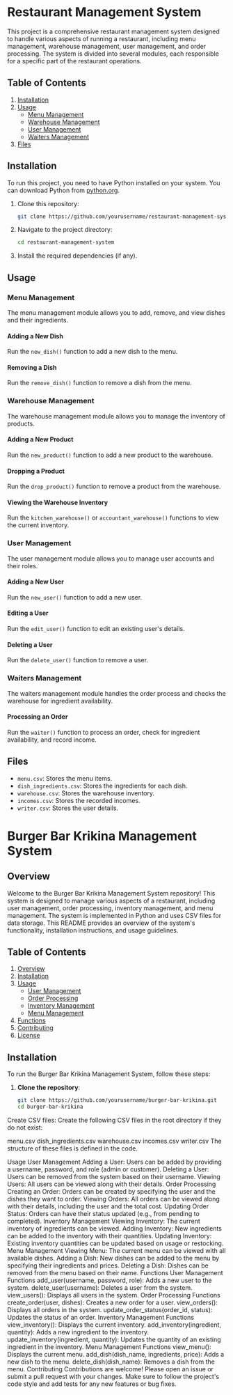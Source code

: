 # Restaurant Management System

This project is a comprehensive restaurant management system designed to handle various aspects of running a restaurant, including menu management, warehouse management, user management, and order processing. The system is divided into several modules, each responsible for a specific part of the restaurant operations.

## Table of Contents

1. [Installation](#installation)
2. [Usage](#usage)
   - [Menu Management](#menu-management)
   - [Warehouse Management](#warehouse-management)
   - [User Management](#user-management)
   - [Waiters Management](#waiters-management)
3. [Files](#files)

## Installation

To run this project, you need to have Python installed on your system. You can download Python from [python.org](https://www.python.org/).

1. Clone this repository:
    ```sh
    git clone https://github.com/yourusername/restaurant-management-system.git
    ```
2. Navigate to the project directory:
    ```sh
    cd restaurant-management-system
    ```
3. Install the required dependencies (if any).

## Usage

### Menu Management

The menu management module allows you to add, remove, and view dishes and their ingredients.

#### Adding a New Dish
Run the `new_dish()` function to add a new dish to the menu.

#### Removing a Dish
Run the `remove_dish()` function to remove a dish from the menu.

### Warehouse Management

The warehouse management module allows you to manage the inventory of products.

#### Adding a New Product
Run the `new_product()` function to add a new product to the warehouse.

#### Dropping a Product
Run the `drop_product()` function to remove a product from the warehouse.

#### Viewing the Warehouse Inventory
Run the `kitchen_warehouse()` or `accountant_warehouse()` functions to view the current inventory.

### User Management

The user management module allows you to manage user accounts and their roles.

#### Adding a New User
Run the `new_user()` function to add a new user.

#### Editing a User
Run the `edit_user()` function to edit an existing user's details.

#### Deleting a User
Run the `delete_user()` function to remove a user.

### Waiters Management

The waiters management module handles the order process and checks the warehouse for ingredient availability.

#### Processing an Order
Run the `waiter()` function to process an order, check for ingredient availability, and record income.

## Files

- `menu.csv`: Stores the menu items.
- `dish_ingredients.csv`: Stores the ingredients for each dish.
- `warehouse.csv`: Stores the warehouse inventory.
- `incomes.csv`: Stores the recorded incomes.
- `writer.csv`: Stores the user details.



# Burger Bar Krikina Management System

## Overview

Welcome to the Burger Bar Krikina Management System repository! This system is designed to manage various aspects of a restaurant, including user management, order processing, inventory management, and menu management. The system is implemented in Python and uses CSV files for data storage. This README provides an overview of the system's functionality, installation instructions, and usage guidelines.

## Table of Contents

1. [Overview](#overview)
2. [Installation](#installation)
3. [Usage](#usage)
   - [User Management](#user-management)
   - [Order Processing](#order-processing)
   - [Inventory Management](#inventory-management)
   - [Menu Management](#menu-management)
4. [Functions](#functions)
5. [Contributing](#contributing)
6. [License](#license)

## Installation

To run the Burger Bar Krikina Management System, follow these steps:

1. **Clone the repository**:
   ```bash
   git clone https://github.com/yourusername/burger-bar-krikina.git
   cd burger-bar-krikina


Create CSV files:
Create the following CSV files in the root directory if they do not exist:

menu.csv
dish_ingredients.csv
warehouse.csv
incomes.csv
writer.csv
The structure of these files is defined in the code.

Usage
User Management
Adding a User: Users can be added by providing a username, password, and role (admin or customer).
Deleting a User: Users can be removed from the system based on their username.
Viewing Users: All users can be viewed along with their details.
Order Processing
Creating an Order: Orders can be created by specifying the user and the dishes they want to order.
Viewing Orders: All orders can be viewed along with their details, including the user and the total cost.
Updating Order Status: Orders can have their status updated (e.g., from pending to completed).
Inventory Management
Viewing Inventory: The current inventory of ingredients can be viewed.
Adding Inventory: New ingredients can be added to the inventory with their quantities.
Updating Inventory: Existing inventory quantities can be updated based on usage or restocking.
Menu Management
Viewing Menu: The current menu can be viewed with all available dishes.
Adding a Dish: New dishes can be added to the menu by specifying their ingredients and prices.
Deleting a Dish: Dishes can be removed from the menu based on their name.
Functions
User Management Functions
add_user(username, password, role): Adds a new user to the system.
delete_user(username): Deletes a user from the system.
view_users(): Displays all users in the system.
Order Processing Functions
create_order(user, dishes): Creates a new order for a user.
view_orders(): Displays all orders in the system.
update_order_status(order_id, status): Updates the status of an order.
Inventory Management Functions
view_inventory(): Displays the current inventory.
add_inventory(ingredient, quantity): Adds a new ingredient to the inventory.
update_inventory(ingredient, quantity): Updates the quantity of an existing ingredient in the inventory.
Menu Management Functions
view_menu(): Displays the current menu.
add_dish(dish_name, ingredients, price): Adds a new dish to the menu.
delete_dish(dish_name): Removes a dish from the menu.
Contributing
Contributions are welcome! Please open an issue or submit a pull request with your changes. Make sure to follow the project's code style and add tests for any new features or bug fixes.